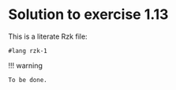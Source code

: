 # Solution to exercise 1.13

This is a literate Rzk file:

```rzk
#lang rzk-1
```

!!! warning

    To be done.
